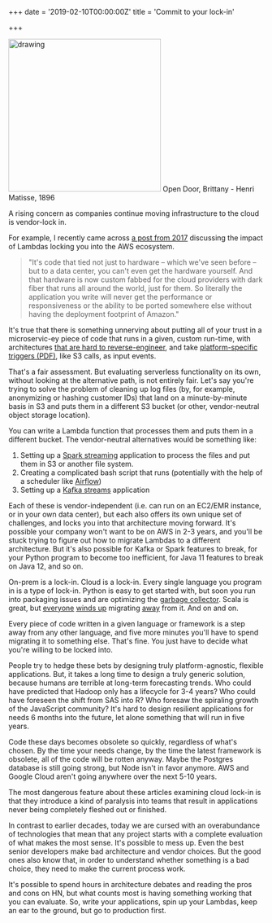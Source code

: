 +++
date = '2019-02-10T00:00:00Z'
title = 'Commit to your lock-in'

+++

<meta name="twitter:card" content="summary">
<meta name="twitter:site" content="@vboykis">
<meta name="twitter:creator" content="@vboykis">
<meta name="twitter:title" content="Choosing your lock-in">
<meta name="twitter:description" content="Your app is obsolete. Don't worry about it. ">
<meta name="twitter:image" content="https://raw.githubusercontent.com/veekaybee/veekaybee.github.io/master/images/opendoor.png">


<img src="https://raw.githubusercontent.com/veekaybee/veekaybee.github.io/master/images/opendoor.png" alt="drawing" width="300px"/>
Open Door, Brittany - Henri Matisse, 1896

A rising concern as companies continue moving infrastructure to the cloud is vendor-lock in.  

For example,  I recently came across [a post from 2017](https://www.theregister.co.uk/2017/11/06/coreos_kubernetes_v_world/) discussing the impact of Lambdas locking you into the AWS ecosystem. 

> "It's code that tied not just to hardware – which we've seen before – but to a data center, you can't even get the hardware yourself. And that hardware is now custom fabbed for the cloud providers with dark fiber that runs all around the world, just for them. So literally the application you write will never get the performance or responsiveness or the ability to be ported somewhere else without having the deployment footprint of Amazon."

It's true that there is something unnerving about putting all of your trust in a microservic-ey piece of code that runs in a given, custom run-time, with architectures [that are hard to reverse-engineer](https://mikhail.io/2018/08/serverless-cold-start-war/), and take [platform-specific triggers (PDF)](https://arxiv.org/pdf/1812.03651.pdf), like S3 calls, as input events. 

That's a fair assessment. But evaluating serverless functionality on its own, without looking at the alternative path, is not entirely fair. Let's say you're trying to solve the problem of cleaning up log files (by, for example, anonymizing or hashing customer IDs) that land on a minute-by-minute basis in S3 and puts them in a different S3 bucket (or other, vendor-neutral object storage location).

You can write a Lambda function that processes them and puts them in a different bucket. The vendor-neutral alternatives would be something like: 

1. Setting up a [Spark streaming](https://spark.apache.org/streaming/) application to process the files and put them in S3 or another file system. 
2. Creating a complicated bash script that runs (potentially with the help of a scheduler like [Airflow](https://airbnb.io/projects/airflow/))
3. Setting up a [Kafka streams](https://kafka.apache.org/documentation/streams/) application

Each of these is vendor-independent (i.e. can run on an EC2/EMR instance, or in your own data center), but each also offers its own unique set of challenges, and locks you into that architecture moving forward. It's possible your company won't want to be on AWS in 2-3 years, and you'll be stuck trying to figure out how to migrate Lambdas to a different architecture. But it's also possible for Kafka or Spark features to break, for your Python program to become too inefficient, for Java 11 features to break on Java 12, and so on.  

On-prem is a lock-in. Cloud is a lock-in. Every single language you program in is a type of lock-in. Python is easy to get started with, but soon you run into packaging issues and are optimizing the [garbage collector](https://instagram-engineering.com/dismissing-python-garbage-collection-at-instagram-4dca40b29172?gi=dde90f1d01a). Scala is great, but [everyone](https://www.infoq.com/news/2011/11/yammer-scala) [winds up](https://movio.co/blog/migrate-Scala-to-Go/) migrating [away](https://www.quora.com/Is-LinkedIn-getting-rid-of-Scala) from it. And on and on. 

Every piece of code written in a given language or framework is a step away from any other language, and five more minutes you'll have to spend migrating it to something else.  That's fine.  You just have to decide what you're willing to be locked into. 

People try to hedge these bets by designing truly platform-agnostic, flexible applications. But, it takes a long time to design a truly generic solution, because humans are terrible at long-term forecasting trends. Who could have predicted that Hadoop only has a lifecycle for 3-4 years? Who could have foreseen the shift from SAS into R? Who foresaw the spiraling growth of the JavaScript community? It's hard to design resilient applications for needs 6 months into the future, let alone something that will run in five years. 

Code these days becomes obsolete so quickly, regardless of what's chosen. By the time your needs change, by the time the latest framework is obsolete, all of the code will be rotten anyway. Maybe the Postgres database is still going strong, but Node isn't in favor anymore.   AWS and Google Cloud aren't going anywhere over the next 5-10 years. 

The most dangerous feature about these articles examining cloud lock-in is that they introduce a kind of paralysis into teams that result in applications never being completely fleshed out or finished.

In contrast to earlier decades, today we are cursed with an overabundance of technologies that mean that any project starts with a complete evaluation of what makes the most sense. It's possible to mess up. Even the best senior developers make bad architecture and vendor choices.  But the good ones also know that, in order to understand whether something is a bad choice, they need to make the current process work. 

It's possible to spend hours in architecture debates and reading the pros and cons on HN, but what counts most is having something working that you can evaluate. So, write your applications, spin up your Lambdas, keep an ear to the ground, but go to production first. 


